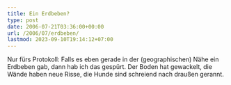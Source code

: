 ```yaml
---
title: Ein Erdbeben?
type: post
date: 2006-07-21T03:36:00+00:00
url: /2006/07/erdbeben/
lastmod: 2023-09-10T19:14:12+07:00
---
```

Nur fürs Protokoll: Falls es eben gerade in der (geographischen) Nähe ein Erdbeben gab, dann hab ich das gespürt. Der Boden hat gewackelt, die Wände haben neue Risse, die Hunde sind schreiend nach draußen gerannt.
